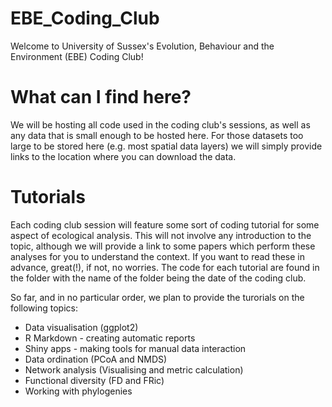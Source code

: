 # EBE_Coding_Club

Welcome to University of Sussex's Evolution, Behaviour and the Environment (EBE) Coding Club!

# What can I find here?
We will be hosting all code used in the coding club's sessions, as well as any data that is small enough to be hosted here. For those datasets too large to be stored here (e.g. most spatial data layers) we will simply provide links to the location where you can download the data.  

# Tutorials
Each coding club session will feature some sort of coding tutorial for some aspect of ecological analysis. This will not involve any introduction to the topic, although we will provide a link to some papers which perform these analyses for you to understand the context. If you want to read these in advance, great(!), if not, no worries. The code for each tutorial are found in the folder with the name of the folder being the date of the coding club. 

So far, and in no particular order, we plan to provide the turorials on the following topics:
- Data visualisation (ggplot2)
- R Markdown - creating automatic reports
- Shiny apps - making tools for manual data interaction
- Data ordination (PCoA and NMDS)
- Network analysis (Visualising and metric calculation)
- Functional diversity (FD and FRic)
- Working with phylogenies
